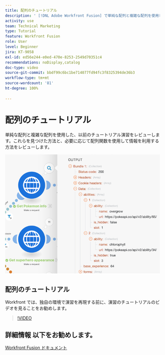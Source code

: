 ```yaml
---
title: 配列のチュートリアル
description: ' [!DNL Adobe Workfront Fusion] で単純な配列と複雑な配列を使用した、以前のチュートリアル演習をレビューします。'
activity: use
team: Technical Marketing
type: Tutorial
feature: Workfront Fusion
role: User
level: Beginner
jira: KT-9058
exl-id: ed56e244-e0ed-470e-8253-2549d70351c4
recommendations: noDisplay,catalog
doc-type: video
source-git-commit: bbdf99c6bc1be714077fd94fc3f8325394de36b3
workflow-type: tm+mt
source-wordcount: '81'
ht-degree: 100%

---
```


# 配列のチュートリアル

単純な配列と複雑な配列を使用した、以前のチュートリアル演習をレビューします。これらを見つけた方法と、必要に応じて配列関数を使用して情報を利用する方法をレビューします。

![Fusion シナリオの画像](assets/final-functional-bits-and-bobs-1.png)

## 配列のチュートリアル

Workfront では、独自の環境で演習を再現する前に、演習のチュートリアルのビデオを見ることをお勧めします。

>[!VIDEO](https://video.tv.adobe.com/v/335299/?quality=12&learn=on&enablevpops=1)


## 詳細情報 以下をお勧めします。

[Workfront Fusion ドキュメント](https://experienceleague.adobe.com/en/docs/workfront-fusion/using/get-started-with-fusion/understand-workfront-fusion/workfront-fusion-overview)
